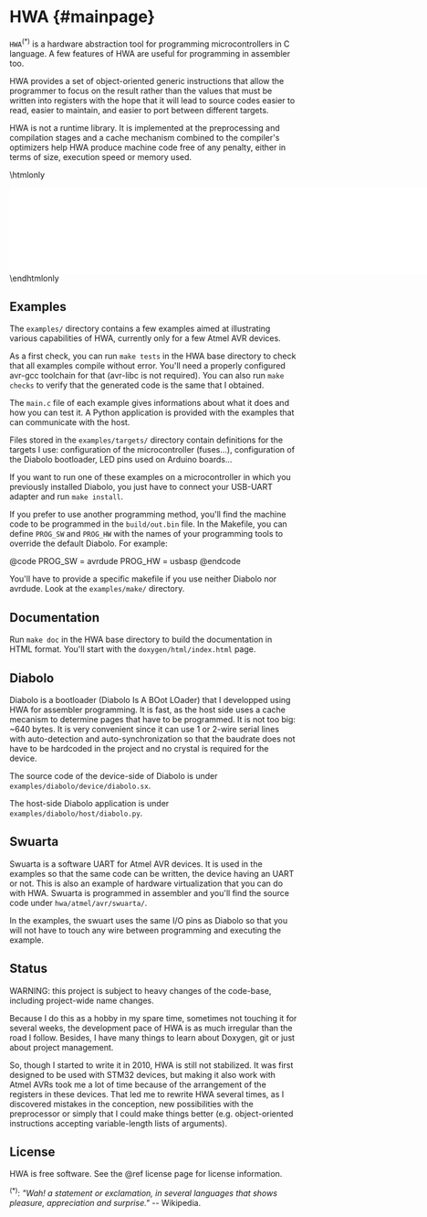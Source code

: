
HWA	{#mainpage}
===

`HWA`<sup>(*)</sup> is a hardware abstraction tool for programming
microcontrollers in C language. A few features of HWA are useful for programming
in assembler too.

HWA provides a set of object-oriented generic instructions that allow the
programmer to focus on the result rather than the values that must be written
into registers with the hope that it will lead to source codes easier to read,
easier to maintain, and easier to port between different targets.

HWA is not a runtime library. It is implemented at the preprocessing and
compilation stages and a cache mechanism combined to the compiler's optimizers
help HWA produce machine code free of any penalty, either in terms of size,
execution speed or memory used.

\htmlonly
<div align='center'>
<embed src="hwa_intro_en.svg" width="800px" type="image/svg+xml"/>
</div>
\endhtmlonly


Examples
--------

The `examples/` directory contains a few examples aimed at illustrating various
capabilities of HWA, currently only for a few Atmel AVR devices.

As a first check, you can run `make tests` in the HWA base directory to check
that all examples compile without error. You'll need a properly configured
avr-gcc toolchain for that (avr-libc is not required). You can also run `make
checks` to verify that the generated code is the same that I obtained.

The `main.c` file of each example gives informations about what it does and how
you can test it. A Python application is provided with the examples that can
communicate with the host.

Files stored in the `examples/targets/` directory contain definitions for the
targets I use: configuration of the microcontroller (fuses...), configuration of
the Diabolo bootloader, LED pins used on Arduino boards...

If you want to run one of these examples on a microcontroller in which you
previously installed Diabolo, you just have to connect your USB-UART adapter and
run `make install`.

If you prefer to use another programming method, you'll find the machine code to
be programmed in the `build/out.bin` file. In the Makefile, you can define
`PROG_SW` and `PROG_HW` with the names of your programming tools to override the
default Diabolo. For example:

@code
PROG_SW = avrdude
PROG_HW = usbasp
@endcode

You'll have to provide a specific makefile if you use neither Diabolo nor
avrdude. Look at the `examples/make/` directory.


Documentation
-------------

Run `make doc` in the HWA base directory to build the documentation in HTML
format. You'll start with the `doxygen/html/index.html` page.


Diabolo
-------

Diabolo is a bootloader (Diabolo Is A BOot LOader) that I developped using HWA
for assembler programming. It is fast, as the host side uses a cache mecanism to
determine pages that have to be programmed. It is not too big: ~640 bytes. It is
very convenient since it can use 1 or 2-wire serial lines with auto-detection
and auto-synchronization so that the baudrate does not have to be hardcoded in
the project and no crystal is required for the device.

The source code of the device-side of Diabolo is under
`examples/diabolo/device/diabolo.sx`.

The host-side Diabolo application is under `examples/diabolo/host/diabolo.py`.


Swuarta
-------

Swuarta is a software UART for Atmel AVR devices. It is used in the examples so
that the same code can be written, the device having an UART or not. This is
also an example of hardware virtualization that you can do with HWA. Swuarta is
programmed in assembler and you'll find the source code under
`hwa/atmel/avr/swuarta/`.

In the examples, the swuart uses the same I/O pins as Diabolo so that you will
not have to touch any wire between programming and executing the example.


Status
------

WARNING: this project is subject to heavy changes of the code-base, including
project-wide name changes.

Because I do this as a hobby in my spare time, sometimes not touching it for
several weeks, the development pace of HWA is as much irregular than the road I
follow. Besides, I have many things to learn about Doxygen, git or just about
project management.

So, though I started to write it in 2010, HWA is still not stabilized. It was
first designed to be used with STM32 devices, but making it also work with Atmel
AVRs took me a lot of time because of the arrangement of the registers in these
devices. That led me to rewrite HWA several times, as I discovered mistakes in
the conception, new possibilities with the preprocessor or simply that I could
make things better (e.g. object-oriented instructions accepting variable-length
lists of arguments).


License
-------

HWA is free software. See the @ref license page for license information.

<sup>(*)</sup>: <i>"Wah! a statement or exclamation, in several languages that
shows pleasure, appreciation and surprise."</i> -- Wikipedia.
